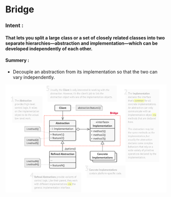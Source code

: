 # Bridge

### Intent :

#### That lets you split a large class or a set of closely related classes into two separate hierarchies—abstraction and implementation—which can be developed independently of each other.

#### Summery : 
- Decouple an abstraction from its implementation so that the two can vary independently.

![Bridge Diagram](./bridge.png "Bridge Diagram")